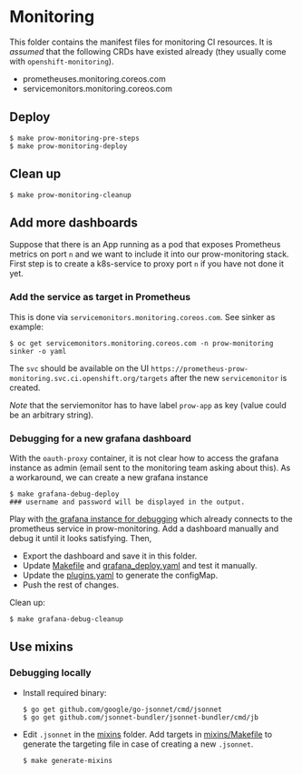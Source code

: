 # Monitoring

This folder contains the manifest files for monitoring CI resources. It is _assumed_ that the following CRDs
have existed already (they usually come with `openshift-monitoring`).

* prometheuses.monitoring.coreos.com
* servicemonitors.monitoring.coreos.com

## Deploy

```
$ make prow-monitoring-pre-steps
$ make prow-monitoring-deploy
```

## Clean up

```
$ make prow-monitoring-cleanup
```

## Add more dashboards

Suppose that there is an App running as a pod that exposes Prometheus metrics on port `n` and we want to include it into our prow-monitoring stack.
First step is to create a k8s-service to proxy port `n` if you have not done it yet.

### Add the service as target in Prometheus

This is done via `servicemonitors.monitoring.coreos.com`. See sinker as example:

```
$ oc get servicemonitors.monitoring.coreos.com -n prow-monitoring sinker -o yaml
```

The `svc` should be available on the UI `https://prometheus-prow-monitoring.svc.ci.openshift.org/targets` after the new `servicemonitor` is created.

_Note_ that the serviemonitor has to have label `prow-app` as key (value could be an arbitrary string).

### Debugging for a new grafana dashboard

With the `oauth-proxy` container, it is not clear how to access the grafana instance as admin (email sent to the monitoring team asking about this). As a workaround, we can create a new grafana instance

```
$ make grafana-debug-deploy
### username and password will be displayed in the output.
```

Play with [the grafana instance for debugging](https://grafana-prow-monitoring-stage.svc.ci.openshift.org) which already connects to the prometheus service in prow-monitoring.
Add a dashboard manually and debug it until it looks satisfying.
Then,

* Export the dashboard and save it in this folder.
* Update [Makefile](./Makefile) and [grafana_deploy.yaml](./grafana_deploy.yaml) and test it manually.
* Update the [plugins.yaml](../config/prow/plugins.yaml) to generate the configMap.
* Push the rest of changes.

Clean up:

```
$ make grafana-debug-cleanup
```

## Use mixins

### Debugging locally

* Install required binary:

    ```
    $ go get github.com/google/go-jsonnet/cmd/jsonnet
    $ go get github.com/jsonnet-bundler/jsonnet-bundler/cmd/jb
    ```

* Edit `.jsonnet` in the [mixins](./mixins) folder. Add targets in [mixins/Makefile](./mixins/Makefile) to generate the targeting file in case of creating a new `.jsonnet`.

    ```
    $ make generate-mixins
    ```

